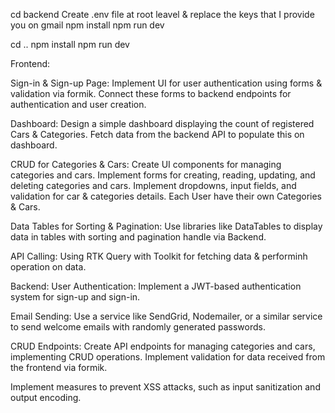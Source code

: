 <!-- Project Setup Backend-->
<!-- CMD -->

cd backend
Create .env file at root leavel & replace the keys that I provide you on gmail
npm install
npm run dev

<!-- Project Setup FrontEnd-->
<!-- CMD -->

cd ..
npm install
npm run dev

Frontend:

Sign-in & Sign-up Page:
Implement UI for user authentication using forms & validation via formik.
Connect these forms to backend endpoints for authentication and user creation.

Dashboard:
Design a simple dashboard displaying the count of registered Cars & Categories.
Fetch data from the backend API to populate this on dashboard.

CRUD for Categories & Cars:
Create UI components for managing categories and cars.
Implement forms for creating, reading, updating, and deleting categories and cars.
Implement dropdowns, input fields, and validation for car & categories details.
Each User have their own Categories & Cars.

Data Tables for Sorting & Pagination:
Use libraries like DataTables to display data in tables with sorting and pagination handle via Backend.

API Calling:
Using RTK Query with Toolkit for fetching data & performinh operation on data.

Backend:
User Authentication:
Implement a JWT-based authentication system for sign-up and sign-in.

Email Sending:
Use a service like SendGrid, Nodemailer, or a similar service to send welcome emails with randomly generated passwords.

CRUD Endpoints:
Create API endpoints for managing categories and cars, implementing CRUD operations.
Implement validation for data received from the frontend via formik.

Implement measures to prevent XSS attacks, such as input sanitization and output encoding.
